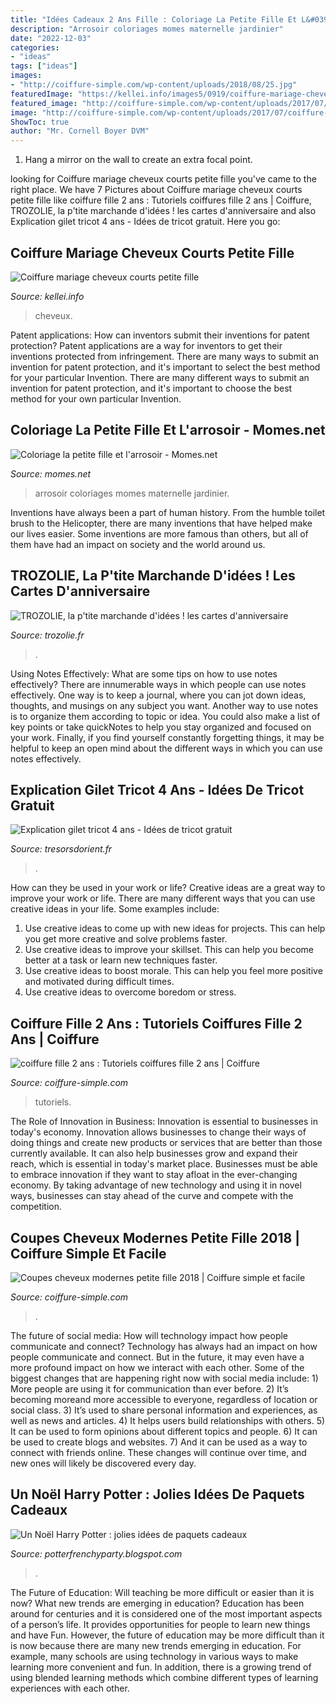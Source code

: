 ```yaml
---
title: "Idées Cadeaux 2 Ans Fille : Coloriage La Petite Fille Et L&#039;arrosoir"
description: "Arrosoir coloriages momes maternelle jardinier"
date: "2022-12-03"
categories:
- "ideas"
tags: ["ideas"]
images:
- "http://coiffure-simple.com/wp-content/uploads/2018/08/25.jpg"
featuredImage: "https://kellei.info/images5/0919/coiffure-mariage-cheveux-courts-petite-fille/coiffure-mariage-cheveux-courts-petite-fille-60_3.jpg"
featured_image: "http://coiffure-simple.com/wp-content/uploads/2017/07/coiffure-fille-2-ans-11.jpg"
image: "http://coiffure-simple.com/wp-content/uploads/2017/07/coiffure-fille-2-ans-11.jpg"
ShowToc: true
author: "Mr. Cornell Boyer DVM"
---
```



1. Hang a mirror on the wall to create an extra focal point.

	

		
looking for Coiffure mariage cheveux courts petite fille you've came to the right place. We have 7 Pictures about Coiffure mariage cheveux courts petite fille like coiffure fille 2 ans : Tutoriels coiffures fille 2 ans | Coiffure, TROZOLIE, la p&#039;tite marchande d&#039;idées ! les cartes d&#039;anniversaire and also Explication gilet tricot 4 ans - Idées de tricot gratuit. Here you go:
		
    
## Coiffure Mariage Cheveux Courts Petite Fille

<img loading=lazy src="https://kellei.info/images5/0919/coiffure-mariage-cheveux-courts-petite-fille/coiffure-mariage-cheveux-courts-petite-fille-60_3.jpg" onerror="this.onerror=null;this.src='https://tse3.mm.bing.net/th?id=OIP.cLZlKBWQnjpdf_8_W816xQAAAA&amp;pid=15.1';" alt="Coiffure mariage cheveux courts petite fille">

_Source: kellei.info_

>cheveux. 

	

Patent applications: How can inventors submit their inventions for patent protection?
Patent applications are a way for inventors to get their inventions protected from infringement. There are many ways to submit an invention for patent protection, and it's important to select the best method for your particular Invention. 
There are many different ways to submit an invention for patent protection, and it's important to choose the best method for your own particular Invention.

    
## Coloriage La Petite Fille Et L&#039;arrosoir - Momes.net

<img loading=lazy src="http://cdn3.momes.net/var/momes/storage/images/coloriages/coloriages-sur-la-nature-et-les-animaux/coloriages-jardin/coloriage-la-petite-fille-et-l-arrosoir/686435-3-fre-FR/Coloriage-la-petite-fille-et-l-arrosoir_media_print.jpg" onerror="this.onerror=null;this.src='https://tse1.mm.bing.net/th?id=OIP.YL6-sXS5S-yJceyj7dDqZQHaKe&amp;pid=15.1';" alt="Coloriage la petite fille et l&#039;arrosoir - Momes.net">

_Source: momes.net_

>arrosoir coloriages momes maternelle jardinier. 

	

Inventions have always been a part of human history. From the humble toilet brush to the Helicopter, there are many inventions that have helped make our lives easier. Some inventions are more famous than others, but all of them have had an impact on society and the world around us.

    
## TROZOLIE, La P&#039;tite Marchande D&#039;idées ! Les Cartes D&#039;anniversaire

<img loading=lazy src="http://www.trozolie.fr/images/anniversaire-zoe-4ans.jpg" onerror="this.onerror=null;this.src='https://tse1.mm.bing.net/th?id=OIP.6ZHI0FQvsfAorcmXU4ZCDQHaFR&amp;pid=15.1';" alt="TROZOLIE, la p&#039;tite marchande d&#039;idées ! les cartes d&#039;anniversaire">

_Source: trozolie.fr_

>. 

	

Using Notes Effectively: What are some tips on how to use notes effectively?
There are innumerable ways in which people can use notes effectively. One way is to keep a journal, where you can jot down ideas, thoughts, and musings on any subject you want. Another way to use notes is to organize them according to topic or idea. You could also make a list of key points or take quickNotes to help you stay organized and focused on your work. Finally, if you find yourself constantly forgetting things, it may be helpful to keep an open mind about the different ways in which you can use notes effectively.

    
## Explication Gilet Tricot 4 Ans - Idées De Tricot Gratuit

<img loading=lazy src="https://www.tresorsdorient.fr/wp-content/uploads/2018/08/explication-modC3A8le-tricot-gilet-garcon-2-ans-2-685x1024.jpg" onerror="this.onerror=null;this.src='https://tse2.mm.bing.net/th?id=OIP.O9kAqfitKauerI6N9Q1JfAHaLE&amp;pid=15.1';" alt="Explication gilet tricot 4 ans - Idées de tricot gratuit">

_Source: tresorsdorient.fr_

>. 

	

How can they be used in your work or life?
Creative ideas are a great way to improve your work or life. There are many different ways that you can use creative ideas in your life. Some examples include: 
1. Use creative ideas to come up with new ideas for projects. This can help you get more creative and solve problems faster. 
2. Use creative ideas to improve your skillset. This can help you become better at a task or learn new techniques faster. 
3. Use creative ideas to boost morale. This can help you feel more positive and motivated during difficult times. 
4. Use creative ideas to overcome boredom or stress.

    
## Coiffure Fille 2 Ans : Tutoriels Coiffures Fille 2 Ans | Coiffure

<img loading=lazy src="http://coiffure-simple.com/wp-content/uploads/2017/07/coiffure-fille-2-ans-11.jpg" onerror="this.onerror=null;this.src='https://tse1.mm.bing.net/th?id=OIP.5bonYYN4oCqMSaTkIkzBuwHaLo&amp;pid=15.1';" alt="coiffure fille 2 ans : Tutoriels coiffures fille 2 ans | Coiffure">

_Source: coiffure-simple.com_

>tutoriels. 

	

The Role of Innovation in Business:
Innovation is essential to businesses in today's economy. Innovation allows businesses to change their ways of doing things and create new products or services that are better than those currently available. It can also help businesses grow and expand their reach, which is essential in today's market place.
Businesses must be able to embrace innovation if they want to stay afloat in the ever-changing economy. By taking advantage of new technology and using it in novel ways, businesses can stay ahead of the curve and compete with the competition.

    
## Coupes Cheveux Modernes Petite Fille 2018 | Coiffure Simple Et Facile

<img loading=lazy src="http://coiffure-simple.com/wp-content/uploads/2018/08/25.jpg" onerror="this.onerror=null;this.src='https://tse2.mm.bing.net/th?id=OIP.iPWQEJx8xFZgGE_NRsapSAHaHa&amp;pid=15.1';" alt="Coupes cheveux modernes petite fille 2018 | Coiffure simple et facile">

_Source: coiffure-simple.com_

>. 

	

The future of social media: How will technology impact how people communicate and connect?
Technology has always had an impact on how people communicate and connect. But in the future, it may even have a more profound impact on how we interact with each other. Some of the biggest changes that are happening right now with social media include: 1) More people are using it for communication than ever before. 2) It’s becoming moreand more accessible to everyone, regardless of location or social class. 3) It’s used to share personal information and experiences, as well as news and articles. 4) It helps users build relationships with others. 5) It can be used to form opinions about different topics and people. 6) It can be used to create blogs and websites. 7) And it can be used as a way to connect with friends online. These changes will continue over time, and new ones will likely be discovered every day.

    
## Un Noël Harry Potter : Jolies Idées De Paquets Cadeaux

<img loading=lazy src="http://2.bp.blogspot.com/-uUcl_Zpe3Ps/Vfngkvz-WNI/AAAAAAAABVU/BF8iegUEgP4/s1600/IMG_3175.jpg" onerror="this.onerror=null;this.src='https://tse1.mm.bing.net/th?id=OIP.BT8Oz9Zu_b-KOXByhNwP8AHaFj&amp;pid=15.1';" alt="Un Noël Harry Potter : jolies idées de paquets cadeaux">

_Source: potterfrenchyparty.blogspot.com_

>. 

	

The Future of Education: Will teaching be more difficult or easier than it is now? What new trends are emerging in education?
Education has been around for centuries and it is considered one of the most important aspects of a person’s life. It provides opportunities for people to learn new things and have Fun. However, the future of education may be more difficult than it is now because there are many new trends emerging in education. For example, many schools are using technology in various ways to make learning more convenient and fun. In addition, there is a growing trend of using blended learning methods which combine different types of learning experiences with each other.

